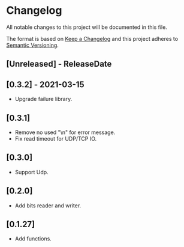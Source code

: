 # Changelog

All notable changes to this project will be documented in this file.

The format is based on [Keep a Changelog](http://keepachangelog.com/)
and this project adheres to [Semantic Versioning](http://semver.org/).

<!-- next-header -->

## [Unreleased] - ReleaseDate

## [0.3.2] - 2021-03-15
- Upgrade failure library.

## [0.3.1]
- Remove no used "\n" for error message.
- Fix read timeout for UDP/TCP IO.
  
## [0.3.0]
- Support Udp.

## [0.2.0]
- Add bits reader and writer.

## [0.1.27]
- Add functions.









